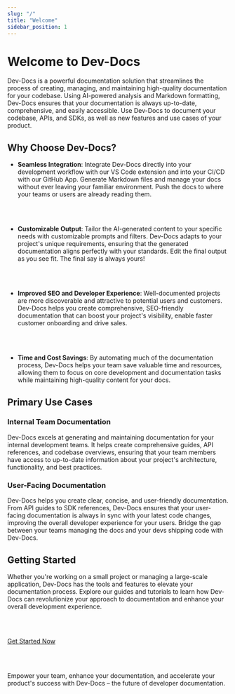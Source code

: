 ```yaml
---
slug: "/"
title: "Welcome"
sidebar_position: 1
---
```


  # Welcome to Dev-Docs

Dev-Docs is a powerful documentation solution that streamlines the process of creating, managing, and maintaining high-quality documentation for your codebase. Using AI-powered analysis and Markdown formatting, Dev-Docs ensures that your documentation is always up-to-date, comprehensive, and easily accessible. Use Dev-Docs to document your codebase, APIs, and SDKs, as well as new features and use cases of your product. 

## Why Choose Dev-Docs?

- **Seamless Integration**: Integrate Dev-Docs directly into your development workflow with our VS Code extension and into your CI/CD with our GitHub App. Generate Markdown files and manage your docs without ever leaving your familiar environment. Push the docs to where your teams or users are already reading them.

<br></br>

- **Customizable Output**: Tailor the AI-generated content to your specific needs with customizable prompts and filters. Dev-Docs adapts to your project's unique requirements, ensuring that the generated documentation aligns perfectly with your standards. Edit the final output as you see fit. The final say is always yours!

<br></br>

- **Improved SEO and Developer Experience**: Well-documented projects are more discoverable and attractive to potential users and customers. Dev-Docs helps you create comprehensive, SEO-friendly documentation that can boost your project's visibility, enable faster customer onboarding and drive sales.

<br></br>

- **Time and Cost Savings**: By automating much of the documentation process, Dev-Docs helps your team save valuable time and resources, allowing them to focus on core development and documentation tasks while maintaining high-quality content for your docs. 


## Primary Use Cases

### Internal Team Documentation

Dev-Docs excels at generating and maintaining documentation for your internal development teams. It helps create comprehensive guides, API references, and codebase overviews, ensuring that your team members have access to up-to-date information about your project's architecture, functionality, and best practices.

### User-Facing Documentation

Dev-Docs helps you create clear, concise, and user-friendly documentation. From API guides to SDK references, Dev-Docs ensures that your user-facing documentation is always in sync with your latest code changes, improving the overall developer experience for your users. Bridge the gap between your teams managing the docs and your devs shipping code with Dev-Docs. 

## Getting Started

Whether you're working on a small project or managing a large-scale application, Dev-Docs has the tools and features to elevate your documentation process. Explore our guides and tutorials to learn how Dev-Docs can revolutionize your approach to documentation and enhance your overall development experience.

<br></br>

[Get Started Now](docs/Dev-Docs-Quickstart)

<br></br>

Empower your team, enhance your documentation, and accelerate your product's success with Dev-Docs – the future of developer documentation.
  
